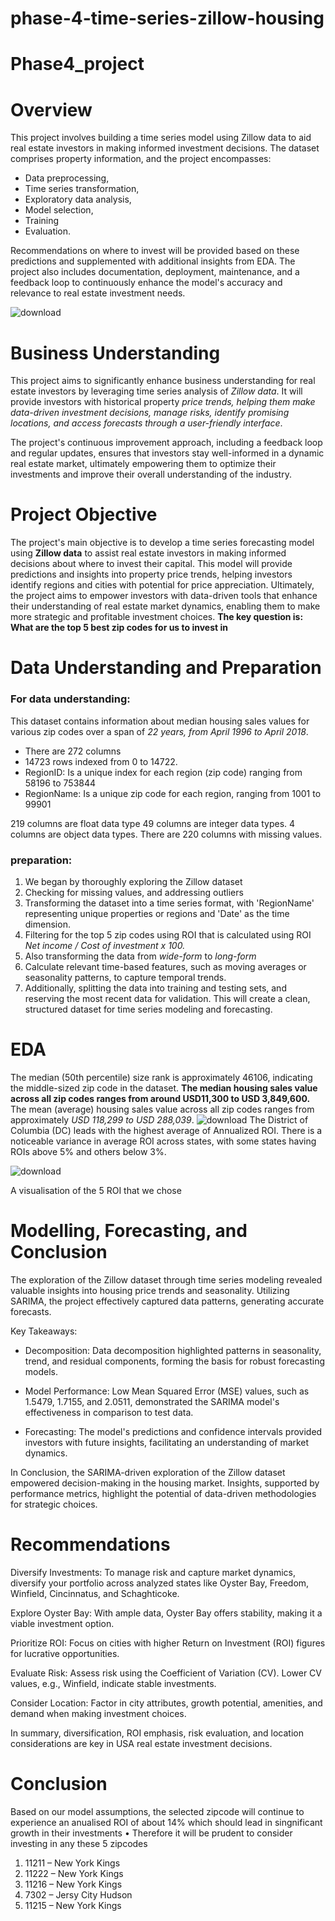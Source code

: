 # phase-4-time-series-zillow-housing
# Phase4_project
# Overview
This project involves building a time series model using Zillow data to aid real estate investors in making informed investment decisions.
The dataset comprises property information, and the project encompasses:
* Data preprocessing,
* Time series transformation,
* Exploratory data analysis,
* Model selection,
* Training
* Evaluation.

Recommendations on where to invest will be provided based on these predictions and supplemented with additional insights from EDA.
The project also includes documentation, deployment, maintenance, and a feedback loop to continuously enhance the model's accuracy and relevance to real estate investment needs.

![download](https://github.com/WatiriVivian/Phase4_project/assets/118829983/dbad7ca6-54ad-42c8-a62b-1c8e8026fda5)


# Business Understanding
This project aims to significantly enhance business understanding for real estate investors by leveraging time series analysis of *Zillow data*. 
It will provide investors with historical property *price trends, helping them make data-driven investment decisions, manage risks, identify promising locations, and access forecasts through a user-friendly interface*. 

The project's continuous improvement approach, including a feedback loop and regular updates, ensures that investors stay well-informed in a dynamic real estate market, ultimately empowering them to optimize their investments and improve their overall understanding of the industry.

# Project Objective
The project's main objective is to develop a time series forecasting model using **Zillow data** to assist real estate investors in making informed decisions about where to invest their capital. 
This model will provide predictions and insights into property price trends, helping investors identify regions and cities with potential for price appreciation. Ultimately, the project aims to empower investors with data-driven tools that enhance their understanding of real estate market dynamics, enabling them to make more strategic and profitable investment choices.
**The key question is: What are the top 5 best zip codes for us to invest in**

# Data Understanding and Preparation
### For data understanding:
This dataset contains information about median housing sales values for various zip codes over a span of *22 years, from April 1996 to April 2018*.

* There are 272 columns
* 14723 rows indexed from 0 to 14722.
* RegionID: Is a unique index for each region (zip code) ranging from 58196 to 753844
* RegionName: Is a unique zip code for each region, ranging from 1001 to 99901

219 columns are float data type
49 columns are integer data types.
4 columns are object data types.
There are 220 columns with missing values. 

### preparation:
1. We began by thoroughly exploring the Zillow dataset
2. Checking for missing values, and addressing outliers
3. Transforming the dataset into a time series format, with 'RegionName' representing unique properties or regions and 'Date' as the time dimension.
4. Filtering for the top 5 zip codes using ROI that is calculated using ROI
   *Net income / Cost of investment x 100.*
5. Also transforming the data from *wide-form* to *long-form*
6.  Calculate relevant time-based features, such as moving averages or seasonality patterns, to capture temporal trends.
7.   Additionally, splitting the data into training and testing sets, and reserving the most recent data for validation. This will create a clean, structured dataset for time series modeling and forecasting.

# EDA
The median (50th percentile) size rank is approximately 46106, indicating the middle-sized zip code in the dataset.
**The median housing sales value across all zip codes ranges from around USD11,300 to USD 3,849,600.**
The mean (average) housing sales value across all zip codes ranges from approximately *USD 118,299 to USD 288,039*.
![download](https://github.com/WatiriVivian/Phase4_project/assets/118829983/1da11bcd-eb9b-4ae0-8f49-e47c76b62dc3)
The District of Columbia (DC) leads with the highest average of Annualized ROI. There is a noticeable variance in average ROI across states, with some states having ROIs above 5% and others below 3%.

![download](https://github.com/WatiriVivian/Phase4_project/assets/118829983/0549dc3b-9788-46c7-8cc8-283b27d76148)

A visualisation of the 5 ROI that we chose

# Modelling, Forecasting, and Conclusion
The exploration of the Zillow dataset through time series modeling revealed valuable insights into housing price trends and seasonality. Utilizing SARIMA, the project effectively captured data patterns, generating accurate forecasts.

Key Takeaways:

* Decomposition: Data decomposition highlighted patterns in seasonality, trend, and residual components, forming the basis for robust forecasting models.

* Model Performance: Low Mean Squared Error (MSE) values, such as 1.5479, 1.7155, and 2.0511, demonstrated the SARIMA model's effectiveness in comparison to test data.

* Forecasting: The model's predictions and confidence intervals provided investors with future insights, facilitating an understanding of market dynamics.

In Conclusion, the SARIMA-driven exploration of the Zillow dataset empowered decision-making in the housing market. Insights, supported by performance metrics, highlight the potential of data-driven methodologies for strategic choices.


# Recommendations

Diversify Investments: To manage risk and capture market dynamics, diversify your portfolio across analyzed states like Oyster Bay, Freedom, Winfield, Cincinnatus, and Schaghticoke.

Explore Oyster Bay: With ample data, Oyster Bay offers stability, making it a viable investment option.

Prioritize ROI: Focus on cities with higher Return on Investment (ROI) figures for lucrative opportunities.

Evaluate Risk: Assess risk using the Coefficient of Variation (CV). Lower CV values, e.g., Winfield, indicate stable investments.

Consider Location: Factor in city attributes, growth potential, amenities, and demand when making investment choices.

In summary, diversification, ROI emphasis, risk evaluation, and location considerations are key in USA real estate investment decisions.

# Conclusion

Based on our model assumptions, the selected zipcode will continue to experience an
anualised ROI of about 14% which should lead in singnificant growth in their investments
• Therefore it will be prudent to consider investing in any these 5 zipcodes
1. 11211 – New York Kings
2. 11222 – New York Kings
3. 11216 – New York Kings
4. 7302 – Jersy City Hudson
5. 11215 – New York Kings
